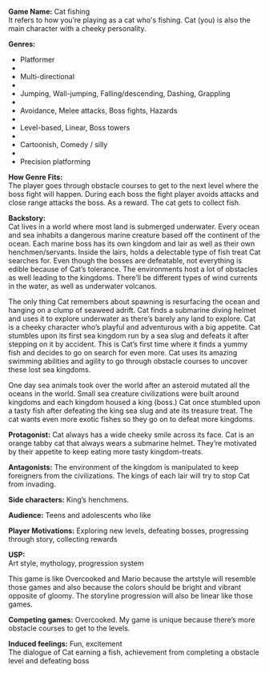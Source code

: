 **Game Name:** Cat fishing  
It refers to how you’re playing as a cat who's fishing. Cat (you) is also the main character with a cheeky personality.

**Genres:**

* Platformer  
*   
* Multi-directional  
*   
* Jumping, Wall-jumping, Falling/descending, Dashing, Grappling  
*   
* Avoidance, Melee attacks, Boss fights, Hazards  
*   
* Level-based, Linear, Boss towers  
*   
* Cartoonish, Comedy / silly  
*   
* Precision platforming

**How Genre Fits:**  
The player goes through obstacle courses to get to the next level where the boss fight will happen. During each boss the fight player avoids attacks and close range attacks the boss. As a reward. The cat gets to collect fish.

**Backstory:**  
Cat lives in a world where most land is submerged underwater. Every ocean and sea inhabits a dangerous marine creature based off the continent of the ocean. Each marine boss has its own kingdom and lair as well as their own henchmen/servants. Inside the lairs, holds a delectable type of fish treat Cat searches for. Even though the bosses are defeatable, not everything is edible because of Cat’s tolerance. The environments host a lot of obstacles as well leading to the kingdoms. There’ll be different types of wind currents in the water, as well as underwater volcanos.

The only thing Cat remembers about spawning is resurfacing the ocean and hanging on a clump of seaweed adrift. Cat finds a submarine diving helmet and uses it to explore underwater as there’s barely any land to explore. Cat is a cheeky character who’s playful and adventurous with a big appetite. Cat stumbles upon its first sea kingdom run by a sea slug and defeats it after stepping on it by accident. This is Cat’s first time where it finds a yummy fish and decides to go on search for even more. Cat uses its amazing swimming abilities and agility to go through obstacle courses to uncover these lost sea kingdoms.

One day sea animals took over the world after an asteroid mutated all the oceans in the world. Small sea creature civilizations were built around kingdoms and each kingdom housed a king (boss.) Cat once stumbled upon a tasty fish after defeating the king sea slug and ate its treasure treat. The cat wants even more exotic fishes so they go on to defeat more kingdoms.

**Protagonist:** Cat always has a wide cheeky smile across its face. Cat is an orange tabby cat that always wears a submarine helmet. They’re motivated by their appetite to keep eating more tasty kingdom-treats.

**Antagonists:** The environment of the kingdom is manipulated to keep foreigners from the civilizations. The kings of each lair will try to stop Cat from invading.

**Side characters:** King’s henchmens.

**Audience:** Teens and adolescents who like

**Player Motivations:** Exploring new levels, defeating bosses, progressing through story, collecting rewards

**USP:**  
Art style, mythology, progression system

This game is like Overcooked and Mario because the artstyle will resemble those games and also because the colors should be bright and vibrant opposite of gloomy. The storyline progression will also be linear like those games.

**Competing games:** Overcooked. My game is unique because there’s more obstacle courses to get to the levels.

**Induced feelings:** Fun, excitement  
The dialogue of Cat earning a fish, achievement from completing a obstacle level and defeating boss
